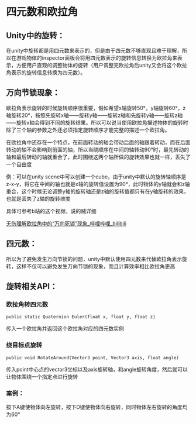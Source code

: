 # 四元数和欧拉角

## Unity中的旋转：

在unity中旋转都是用四元数来表示的，但是由于四元数不够直观且难于理解，所以在游戏物体的inspector面板会将用四元数表示的旋转信息转换为欧拉角来表示，方便用户直观的调整物体的旋转（用户调整完欧拉角后unity又会将这个欧拉角表示的旋转信息转换为四元数）。

## 万向节锁现象：

欧拉角表示旋转的时候旋转顺序很重要，假如希望x轴旋转50°，y轴旋转60°，z轴旋转20°，按照先旋转x轴——旋转y轴——旋转z轴和先旋转y轴——旋转z轴——旋转x轴会得到不同的旋转结果。所以可以说当使用欧拉角描述物体的旋转时除了三个轴的参数之外还必须指定旋转顺序才能完整的描述一个欧拉角。

在欧拉角中还存在一个特点，在前面转动的轴会带动后面的轴跟着转动，而在后面转动的轴不会影响到前面的轴，所以当绕顺序在中间的轴转动90°时，最先转动的轴和最后转动的轴就重合了，此时围绕这两个轴所做的旋转效果也就一样，丢失了一个自由度

例：可以在unity  scene中可以创建一个cube，由于unity中默认的旋转轴顺序是z-x-y，将它在中间的轴也就是x轴的旋转值设置为90°，此时物体的y轴就会和z轴重合，这个时候无论调整y轴的旋转轴还是z轴的旋转值都只有在y轴旋转的效果，也就是丢失了z轴的旋转维度

具体可参考b站的这个视频，说的贼详细

[无伤理解欧拉角中的“万向死锁”现象_哔哩哔哩_bilibili](https://www.bilibili.com/video/BV1Nr4y1j7kn/?spm_id_from=333.337.search-card.all.click&vd_source=1fd51ecd10487bb45073ef384c5507a8)

## 四元数：

所以为了避免发生万向节锁的问题，unity中默认使用四元数来代替欧拉角表示旋转，这样不仅可以避免发生万向节锁的现象，而且计算效率相比欧拉角更高

## 旋转相关API：

### 欧拉角转四元数

```
public static Quaternion Euler(float x, float y, float z)
```

传入一个欧拉角并返回这个欧拉角对应的四元数实例

### 绕目标点旋转

```
public void RotateAround(Vector3 point, Vector3 axis, float angle)
```

传入point中心点的vector3坐标以及axis旋转轴，和angle旋转角度，然后就可以让物体围绕一个指定点进行旋转

### 案例：

按下A键使物体向左旋转，按下D键使物体向右旋转，同时物体左右旋转的角度均为60°

```

```
